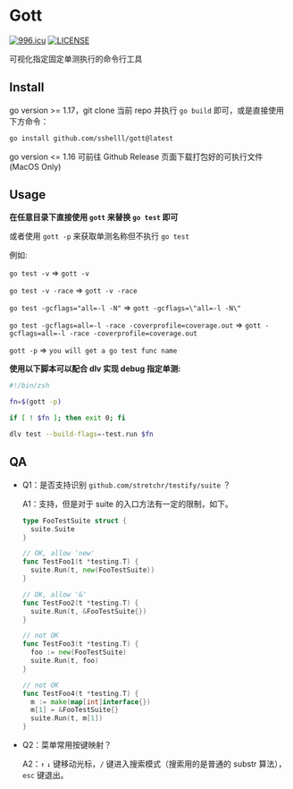 # Gott

<a href="https://996.icu"><img src="https://img.shields.io/badge/link-996.icu-red.svg" alt="996.icu" /></a>
[![LICENSE](https://img.shields.io/badge/license-Anti%20996-blue.svg)](https://github.com/996icu/996.ICU/blob/master/LICENSE)

可视化指定固定单测执行的命令行工具

## Install

go version >= 1.17，git clone 当前 repo 并执行 `go build` 即可，或是直接使用下方命令：

```sh
go install github.com/sshelll/gott@latest
```

go version <= 1.16 可前往 Github Release 页面下载打包好的可执行文件(MacOS Only)

## Usage

**在任意目录下直接使用 `gott` 来替换 `go test` 即可**

或者使用 `gott -p` 来获取单测名称但不执行 `go test`

例如:

`go test -v` => `gott -v`

`go test -v -race` => `gott -v -race`

`go test -gcflags="all=-l -N"` => `gott -gcflags=\"all=-l -N\"`

`go test -gcflags=all=-l -race -coverprofile=coverage.out` => `gott -gcflags=all=-l -race -coverprofile=coverage.out`

`gott -p` => `you will get a go test func name`

**使用以下脚本可以配合 dlv 实现 debug 指定单测:**

```sh
#!/bin/zsh

fn=$(gott -p)

if [ ! $fn ]; then exit 0; fi

dlv test --build-flags=-test.run $fn
```

## QA

- Q1：是否支持识别 `github.com/stretchr/testify/suite` ？

  A1：支持，但是对于 suite 的入口方法有一定的限制，如下。

  ```go
  type FooTestSuite struct {
    suite.Suite
  }

  // OK, allow 'new'
  func TestFoo1(t *testing.T) {
    suite.Run(t, new(FooTestSuite))
  }

  // OK, allow '&'
  func TestFoo2(t *testing.T) {
    suite.Run(t, &FooTestSuite{})
  }

  // not OK
  func TestFoo3(t *testing.T) {
    foo := new(FooTestSuite)
    suite.Run(t, foo)
  }

  // not OK
  func TestFoo4(t *testing.T) {
    m := make(map[int]interface{})
    m[1] = &FooTestSuite{}
    suite.Run(t, m[1])
  }
  ```

- Q2：菜单常用按键映射？

  A2：`↑` `↓` 键移动光标，`/` 键进入搜索模式（搜索用的是普通的 substr 算法），`esc` 键退出。
